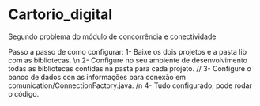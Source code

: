 # Cartorio_digital
Segundo problema do módulo de concorrência e conectividade

Passo a passo de como configurar:
1- Baixe os dois projetos e a pasta lib com as bibliotecas. \n
2- Configure no seu ambiente de desenvolvimento todas as bibliotecas contidas na pasta para cada projeto. //
3- Configure o banco de dados con as informações para conexão em comunication/ConnectionFactory.java. /n
4- Tudo configurado, pode rodar o código.
